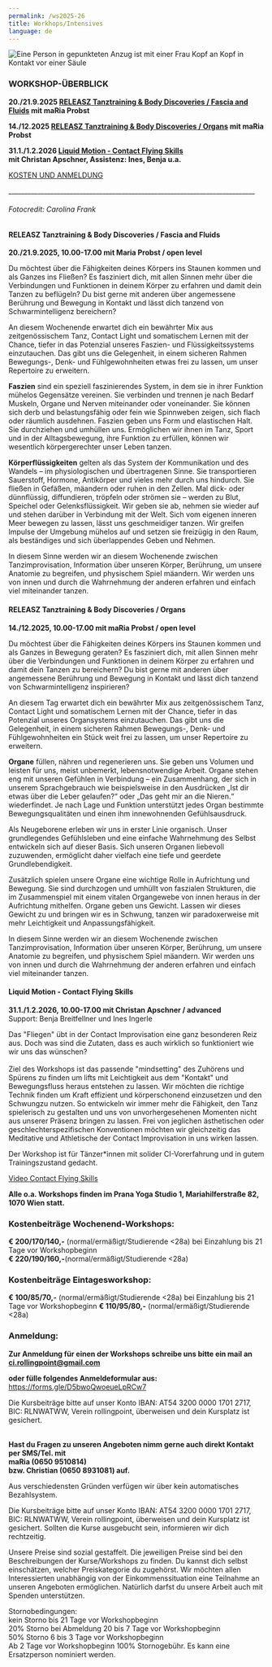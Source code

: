 ```yaml
---
permalink: /ws2025-26
title: Workhops/Intensives
language: de
---
```

![Eine Person in gepunkteten Anzug ist mit einer Frau Kopf an Kopf in Kontakt vor einer Säule](/assets/uploads/rollingpoint2-c-carolina-frank_web-3338_klein.jpg)

### **WORKSHOP-ÜBERBLICK**

**20./21.9.2025 [RELEASZ Tanztraining & Body Discoveries / Fascia and Fluids](#faszien)
mit maRia Probst**

**14./12.2025 [RELEASZ Tanztraining & Body Discoveries / Organs](#organs)
mit maRia Probst**

**31.1./1.2.2026 [Liquid Motion - Contact Flying Skills](#flyingskills)**\
**mit Christan Apschner, Assistenz: Ines, Benja u.a.** 

[KOSTEN UND ANMELDUNG](#orga)

\_\_\_\_\_\_\_\_\_\_\_\_\_\_\_\_\_\_\_\_\_\_\_\_\_\_\_\_\_\_\_\_\_\_\_\_\_\_\_\_\_\_\_\_\_\_\_\_\_\_\_\_\_\_\_\_\_\_\_\_\_\_\_\_\_\_\_\_\_\_\_\_\_\_\_\_

<div class="named-anchor" id="faszien"></div>

###### Fotocredit: Carolina Frank

#### RELEASZ Tanztraining & Body Discoveries / Fascia and Fluids

**20./21.9.2025, 10.00-17.00 mit Maria Probst / open level**

Du möchtest über die Fähigkeiten deines Körpers ins Staunen kommen und als Ganzes ins Fließen? Es fasziniert dich, mit allen Sinnen mehr über die Verbindungen und Funktionen in deinem Körper zu erfahren und damit dein Tanzen zu beflügeln? Du bist gerne mit anderen über angemessene Berührung und Bewegung in Kontakt und lässt dich tanzend von Schwarmintelligenz bereichern?

An diesem Wochenende erwartet dich ein bewährter Mix aus zeitgenössischem Tanz, Contact Light und somatischem Lernen mit der Chance, tiefer in das Potenzial unseres Faszien- und Flüssigkeitssystems einzutauchen. Das gibt uns die Gelegenheit, in einem sicheren Rahmen Bewegungs-, Denk- und Fühlgewohnheiten etwas frei zu lassen, um unser Repertoire zu erweitern.

**Faszien** sind ein speziell faszinierendes System, in dem sie in ihrer Funktion mühelos Gegensätze vereinen. Sie verbinden und trennen je nach Bedarf Muskeln, Organe und Nerven miteinander oder voneinander. Sie können sich derb und belastungsfähig oder fein wie Spinnweben zeigen, sich flach oder räumlich ausdehnen. Faszien geben uns Form und elastischen Halt. Sie durchziehen und umhüllen uns. Ermöglichen wir ihnen im Tanz, Sport und in der Alltagsbewegung, ihre Funktion zu erfüllen, können wir wesentlich körpergerechter unser Leben tanzen.

**Körperflüssigkeiten** gelten als das System der Kommunikation und des Wandels – im physiologischen und übertragenen Sinne. Sie transportieren Sauerstoff, Hormone, Antikörper und vieles mehr durch uns hindurch. Sie fließen in Gefäßen, mäandern oder ruhen in den Zellen. Mal dick- oder dünnflüssig, diffundieren, tröpfeln oder strömen sie – werden zu Blut, Speichel oder Gelenksflüssigkeit. Wir geben sie ab, nehmen sie wieder auf und stehen darüber in Verbindung mit der Welt.
Sich vom eigenen inneren Meer bewegen zu lassen, lässt uns geschmeidiger tanzen. Wir greifen Impulse der Umgebung mühelos auf und setzen sie freizügig in den Raum, als beständiges und sich überlappendes Geben und Nehmen.

In diesem Sinne werden wir an diesem Wochenende zwischen Tanzimprovisation, Information über unseren Körper, Berührung, um unsere Anatomie zu begreifen, und physischem Spiel mäandern. Wir werden uns von innen und durch die Wahrnehmung der anderen erfahren und einfach viel miteinander tanzen.

<div class="named-anchor" id="organs"></div>

#### RELEASZ Tanztraining & Body Discoveries / Organs

**14./12.2025, 10.00-17.00 mit maRia Probst / open level**

Du möchtest über die Fähigkeiten deines Körpers ins Staunen kommen und als Ganzes in Bewegung geraten? Es fasziniert dich, mit allen Sinnen mehr über die Verbindungen und Funktionen in deinem Körper zu erfahren und damit dein Tanzen zu bereichern? Du bist gerne mit anderen über angemessene Berührung und Bewegung in Kontakt und lässt dich tanzend von Schwarmintelligenz inspirieren? 

An diesem Tag erwartet dich ein bewährter Mix aus zeitgenössischem Tanz, Contact Light und somatischem Lernen mit der Chance, tiefer in das Potenzial unseres Organsystems einzutauchen. Das gibt uns die Gelegenheit, in einem sicheren Rahmen Bewegungs-, Denk- und Fühlgewohnheiten ein Stück weit frei zu lassen, um unser Repertoire zu erweitern.

**Organe** füllen, nähren und regenerieren uns. Sie geben uns Volumen und leisten für uns, meist unbemerkt, lebensnotwendige Arbeit. Organe stehen eng mit unseren Gefühlen in Verbindung – ein Zusammenhang, der sich in unserem Sprachgebrauch wie beispielsweise in den Ausdrücken „Ist dir etwas über die Leber gelaufen?“ oder „Das geht mir an die Nieren.“ wiederfindet. Je nach Lage und Funktion unterstützt jedes Organ bestimmte Bewegungsqualitäten und einen ihm innewohnenden Gefühlsausdruck. 

Als Neugeborene erleben wir uns in erster Linie organisch. Unser grundlegendes Gefühlsleben und eine einfache Wahrnehmung des Selbst entwickeln sich auf dieser Basis. Sich unseren Organen liebevoll zuzuwenden, ermöglicht daher vielfach eine tiefe und geerdete Grundlebendigkeit. 

Zusätzlich spielen unsere Organe eine wichtige Rolle in Aufrichtung und Bewegung. Sie sind durchzogen und umhüllt von faszialen Strukturen, die im Zusammenspiel mit einem vitalen Organgewebe von innen heraus in der Aufrichtung mithelfen. 
Organe geben uns Gewicht. Lassen wir dieses Gewicht zu und bringen wir es in Schwung, tanzen wir paradoxerweise mit mehr Leichtigkeit und Anpassungsfähigkeit.

In diesem Sinne werden wir an diesem Wochenende zwischen Tanzimprovisation, Information über unseren Körper, Berührung, um unsere Anatomie zu begreifen, und physischem Spiel mäandern. Wir werden uns von innen und durch die Wahrnehmung der anderen erfahren und einfach viel miteinander tanzen. 

<div class="named-anchor" id="flyingskills"></div>

#### **Liquid Motion - Contact Flying Skills**

**31.1./1.2.2026, 10.00-17.00 mit Christan Apschner / advanced**\
Support: Benja Breitfellner und Ines Ingerle

Das "Fliegen" übt in der Contact Improvisation eine ganz besonderen Reiz aus. Doch was sind  die Zutaten, dass es auch wirklich so funktioniert wie wir uns das wünschen?\
\
Ziel des Workshops ist das passende "mindsetting" des Zuhörens und Spürens zu finden um lifts mit Leichtigkeit aus dem "Kontakt" und Bewegungsfluss heraus entstehen zu lassen. Wir möchten die richtige Technik finden um Kraft effizient und körperschonend einzusetzen und den Schwungzu nutzen. So entwickeln wir immer mehr die Fähigkeit, den Tanz spielerisch zu gestalten und uns von unvorhergesehenen Momenten nicht aus unserer Präsenz bringen zu lassen. Frei von jeglichen ästhetischen oder geschlechterspezifischen Konventionen möchten wir gleichzeitig das Meditative und Athletische der Contact Improvisation in uns wirken lassen.

Der Workshop ist für Tänzer*innen mit solider CI-Vorerfahrung und in gutem Trainingszustand gedacht.

<div class="imglink"><a target="_blank" href="https://www.youtube.com/watch?v=6tbJKhYSShk"><img src="/assets/uploads/bildschirmfoto-2023-12-03-um-21.32.38.png" alt="" /><div>Video Contact Flying Skills</div></a></div>

<div class="named-anchor" id="orga"></div>

**Alle o.a. Workshops finden im Prana Yoga Studio 1, Mariahilferstraße 82, 1070 Wien statt.**

### **Kostenbeiträge Wochenend-Workshops:**

**€ 200/170/140,-** (normal/ermäßigt/Studierende <28a) bei Einzahlung bis 21 Tage vor Workshopbeginn\
**€ 220/190/160,-**(normal/ermäßigt/Studierende <28a) 

### **Kostenbeiträge Eintagesworkshop:**

**€ 100/85/70,-** (normal/ermäßigt/Studierende <28a) bei Einzahlung bis 21 Tage vor Workshopbeginn
**€ 110/95/80,-** (normal/ermäßigt/Studierende <28a)

### Anmeldung:

**Zur Anmeldung für einen der Workshops schreibe uns bitte ein mail an ci.rollingpoint@gmail.com**

**oder fülle folgendes Anmeldeformular aus:** https://forms.gle/D5bwoQwoeueLpRCw7

Die Kursbeiträge bitte auf unser Konto IBAN: AT54 3200 0000 1701 2717, BIC: RLNWATWW, Verein rollingpoint, überweisen und dein Kursplatz ist gesichert.

\
**Hast du Fragen zu unseren Angeboten nimm gerne auch direkt Kontakt per SMS/Tel. mit**\
**maRia (0650 9510814)**\
**bzw. Christian (0650 8931081) auf.**

Aus verschiedensten Gründen verfügen wir über kein automatisches Bezahlsystem.

Die Kursbeiträge bitte auf unser Konto IBAN: AT54 3200 0000 1701 2717, BIC: RLNWATWW, Verein rollingpoint, überweisen und dein Kursplatz ist gesichert. Sollten die Kurse ausgebucht sein, informieren wir dich rechtzeitig.

Unsere Preise sind sozial gestaffelt. Die jeweiligen Preise sind bei den Beschreibungen der Kurse/Workshops zu finden. Du kannst dich selbst einschätzen, welcher Preiskategorie du zugehörst. Wir möchten allen Interessierten unabhängig von der Einkommenssituation eine Teilnahme an unseren Angeboten ermöglichen. Natürlich darfst du unsere Arbeit auch mit Spenden unterstützen.

Stornobedingungen: \
kein Storno bis 21 Tage vor Workshopbeginn\
20% Storno bei Abmeldung 20 bis 7 Tage vor Workshopbeginn\
50% Storno 6 bis 3 Tage vor Workshopbeginn\
Ab 2 Tage vor Workshopbeginn 100% Stornogebühr. Es kann eine Ersatzperson nominiert werden.